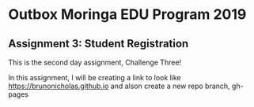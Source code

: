 # Outbox Moringa EDU Program 2019

## Assignment 3: Student Registration

This is the second day assignment, Challenge Three!

In this assignment, I will be creating a link to look like
https://brunonicholas.github.io and alson create a new repo branch, gh-pages
